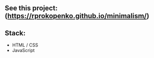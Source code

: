 ## See this project: (https://rprokopenko.github.io/minimalism/)


## Stack:
- HTML / CSS
- JavaScript 


